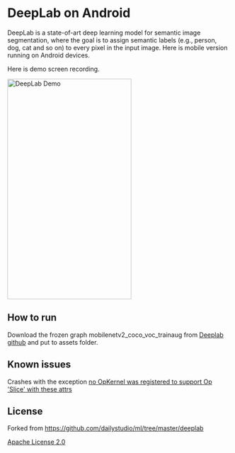 # DeepLab on Android
DeepLab is a state-of-art deep learning model for semantic image segmentation, where the goal is to assign semantic labels (e.g., person, dog, cat and so on) to every pixel in the input image. Here is mobile version running on Android devices.

Here is demo screen recording.

<img src=".github/deeplab_demo.gif" width="280" height="498" alt="DeepLab Demo"/>

## How to run
Download the frozen graph mobilenetv2_coco_voc_trainaug from [Deeplab github](https://github.com/tensorflow/models/blob/master/research/deeplab/g3doc/model_zoo.md) and put to assets folder.

## Known issues
Crashes with the exception [no OpKernel was registered to support Op 'Slice' with these attrs](https://github.com/dailystudio/ml/issues/3)

## License
Forked from https://github.com/dailystudio/ml/tree/master/deeplab

[Apache License 2.0](LICENSE)

